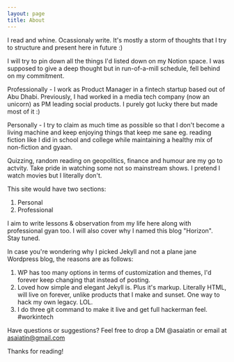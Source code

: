 ```yaml
---
layout: page
title: About
---
```


<p class="message">
  I read and whine. Ocassionaly write. It's mostly a storm of thoughts that I try to structure and present here in future :)
</p>

I will try to pin down all the things I'd listed down on my Notion space. I was supposed to give a deep thought but in run-of-a-mill schedule, fell behind on my commitment.

Professionally - I work as Product Manager in a fintech startup based out of Abu Dhabi. Previously, I had worked in a media tech company (now an unicorn) as PM leading social products. I purely got lucky there but made most of it :)

Personally - I try to claim as much time as possible so that I don't become a living machine and keep enjoying things that keep me sane eg. reading fiction like I did in school and college while maintaining a healthy mix of non-fiction and gyaan.

Quizzing, random reading on geopolitics, finance and humour are my go to actvity. Take pride in watching some not so mainstream shows. I pretend I watch movies but I literally don't.

This site would have two sections:
1. Personal
2. Professional

I aim to write lessons & observation from my life here along with professional gyan too. I will also cover why I named this blog "Horizon". Stay tuned.

In case you're wondering why I picked Jekyll and not a plane jane Wordpress blog, the reasons are as follows:
1. WP has too many options in terms of customization and themes, I'd forever keep changing that instead of posting.
2. Loved how simple and elegant Jekyll is. Plus it's markup. Literally HTML, will live on forever, unlike products that I make and sunset. One way to hack my own legacy. LOL.
3. I do three git command to make it live and get full hackerman feel. #workintech

Have questions or suggestions? Feel free to drop a DM @asaiatin or email at asaiatin@gmail.com

Thanks for reading!
